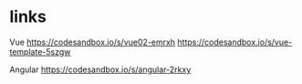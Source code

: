 # links

Vue
https://codesandbox.io/s/vue02-emrxh
https://codesandbox.io/s/vue-template-5szgw

Angular
https://codesandbox.io/s/angular-2rkxy
